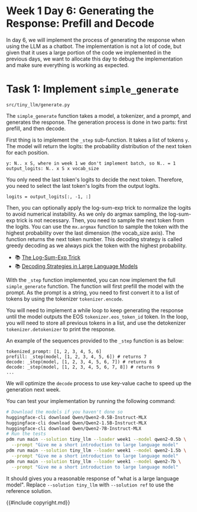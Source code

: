 # Week 1 Day 6: Generating the Response: Prefill and Decode

In day 6, we will implement the process of generating the response when using the LLM as a chatbot. The implementation
is not a lot of code, but given that it uses a large portion of the code we implemented in the previous days, we want
to allocate this day to debug the implementation and make sure everything is working as expected.

# Task 1: Implement `simple_generate`

```
src/tiny_llm/generate.py
```

The `simple_generate` function takes a model, a tokenizer, and a prompt, and generates the response. The generation
process is done in two parts: first prefill, and then decode.

First thing is to implement the `_step` sub-function. It takes a list of tokens `y`. The model will return the logits: the probability distribution of the next token for each position.

```
y: N.. x S, where in week 1 we don't implement batch, so N.. = 1
output_logits: N.. x S x vocab_size
```

You only need the last token's logits to decide the next token. Therefore, you need to select the last token's logits
from the output logits.

```
logits = output_logits[:, -1, :]
```

Then, you can optionally apply the log-sum-exp trick to normalize the logits to avoid numerical instability. As we only
do argmax sampling, the log-sum-exp trick is not necessary. Then, you need to sample the next token from the logits.
You can use the `mx.argmax` function to sample the token with the highest probability over the last dimension
(the vocab_size axis). The function returns the next token number. This decoding strategy is called greedy decoding as we always
pick the token with the highest probability.

- 📚 [The Log-Sum-Exp Trick](https://gregorygundersen.com/blog/2020/02/09/log-sum-exp/)
- 📚 [Decoding Strategies in Large Language Models](https://mlabonne.github.io/blog/posts/2023-06-07-Decoding_strategies.html)

With the `_step` function implemented, you can now implement the full `simple_generate` function. The function will
first prefill the model with the prompt. As the prompt is a string, you need to first convert it to a list of tokens
by using the tokenizer `tokenizer.encode`.

You will need to implement a while loop to keep generating the response until the model outputs the EOS `tokenizer.eos_token_id` token.
In the loop, you will need to store all previous tokens in a list, and use the detokenizer `tokenizer.detokenizer` to print the response.

An example of the sequences provided to the `_step` function is as below:

```
tokenized_prompt: [1, 2, 3, 4, 5, 6]
prefill: _step(model, [1, 2, 3, 4, 5, 6]) # returns 7
decode: _step(model, [1, 2, 3, 4, 5, 6, 7]) # returns 8
decode: _step(model, [1, 2, 3, 4, 5, 6, 7, 8]) # returns 9
...
```

We will optimize the `decode` process to use key-value cache to speed up the generation next week.

You can test your implementation by running the following command:

```bash
# Download the models if you haven't done so
huggingface-cli download Qwen/Qwen2-0.5B-Instruct-MLX
huggingface-cli download Qwen/Qwen2-1.5B-Instruct-MLX
huggingface-cli download Qwen/Qwen2-7B-Instruct-MLX
# Run the tests
pdm run main --solution tiny_llm --loader week1 --model qwen2-0.5b \
  --prompt "Give me a short introduction to large language model"
pdm run main --solution tiny_llm --loader week1 --model qwen2-1.5b \
  --prompt "Give me a short introduction to large language model"
pdm run main --solution tiny_llm --loader week1 --model qwen2-7b \
  --prompt "Give me a short introduction to large language model"
```

It should gives you a reasonable response of "what is a large language model". Replace `--solution tiny_llm` with
`--solution ref` to use the reference solution.

{{#include copyright.md}}

